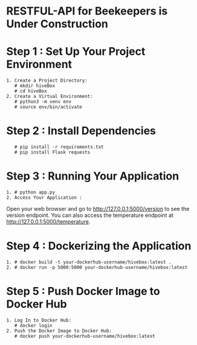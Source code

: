 # RESTFUL-API for Beekeepers is Under Construction

# Step 1 : Set Up Your Project Environment
    1. Create a Project Directory:
       # mkdir hiveBox
       # cd hiveBox
    2. Create a Virtual Environment:
       # python3 -m venv env
       # source env/bin/activate   
# Step 2 : Install Dependencies
       # pip install -r requirements.txt
       # pip install Flask requests
# Step 3 : Running Your Application
    1. # python app.py
    2. Access Your Application : 
Open your web browser and go to http://127.0.0.1:5000/version to see the version endpoint. You can also access the temperature endpoint at http://127.0.0.1:5000/temperature.
# Step 4 : Dockerizing the Application
    1. # docker build -t your-dockerhub-username/hivebox:latest .
    2. # docker run -p 5000:5000 your-dockerhub-username/hivebox:latest
# Step 5 : Push Docker Image to Docker Hub
    1. Log In to Docker Hub:
       # docker login
    2. Push the Docker Image to Docker Hub:
       # docker push your-dockerhub-username/hivebox:latest
